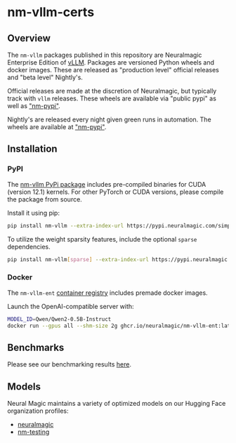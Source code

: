 # nm-vllm-certs


## Overview
The `nm-vllm` packages published in this repository are Neuralmagic Enterprise Edition of [vLLM](https://github.com/vllm-project/vllm). Packages are versioned Python wheels and docker images. These are released as "production level" official releases and "beta level" Nightly's.

Official releases are made at the discretion of Neuralmagic, but typically track with `vllm` releases. These wheels are available via "public pypi" as well as ["nm-pypi"](https://pypi.neuralmagic.com).

Nightly's are released every night given green runs in automation. The wheels are available at ["nm-pypi"](https://pypi.neuralmagic.com).


## Installation


### PyPI
The [nm-vllm PyPi package](https://pypi.neuralmagic.com/simple/nm-vllm/index.html) includes pre-compiled binaries for CUDA (version 12.1) kernels. For other PyTorch or CUDA versions, please compile the package from source.

Install it using pip:
```bash
pip install nm-vllm --extra-index-url https://pypi.neuralmagic.com/simple
```

To utilize the weight sparsity features, include the optional `sparse` dependencies.
```bash
pip install nm-vllm[sparse] --extra-index-url https://pypi.neuralmagic.com/simple
```


### Docker

The `nm-vllm-ent` [container registry](https://github.com/neuralmagic/nm-vllm-certs/pkgs/container/nm-vllm-ent) includes premade docker images.

Launch the OpenAI-compatible server with:

```bash
MODEL_ID=Qwen/Qwen2-0.5B-Instruct
docker run --gpus all --shm-size 2g ghcr.io/neuralmagic/nm-vllm-ent:latest --model $MODEL_ID
```


## Benchmarks

Please see our benchmarking results [here]( https://neuralmagic.github.io/nm-vllm-certs/dev/bench/).


## Models

Neural Magic maintains a variety of optimized models on our Hugging Face organization profiles:
- [neuralmagic](https://huggingface.co/neuralmagic)
- [nm-testing](https://huggingface.co/nm-testing)
